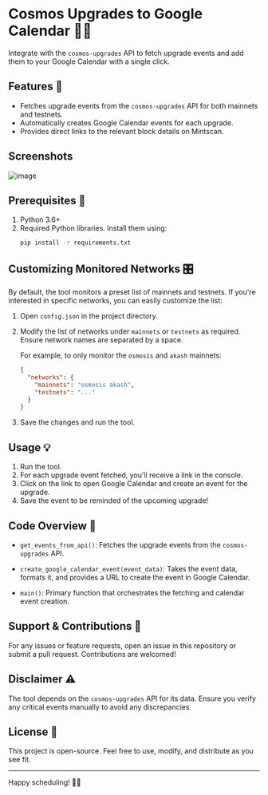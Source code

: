 # Cosmos Upgrades to Google Calendar 🌌📅

Integrate with the `cosmos-upgrades` API to fetch upgrade events and add them to your Google Calendar with a single click.

## Features 🚀

- Fetches upgrade events from the `cosmos-upgrades` API for both mainnets and testnets.
- Automatically creates Google Calendar events for each upgrade.
- Provides direct links to the relevant block details on Mintscan.

## Screenshots

![image](https://github.com/DefiantLabs/cosmos-upgrades/assets/807940/4b431117-df3c-4049-aadf-f892b521e428)


## Prerequisites 📜

1. Python 3.6+
2. Required Python libraries. Install them using:
   ```bash
   pip install -r requirements.txt
   ```

## Customizing Monitored Networks 🎛️

By default, the tool monitors a preset list of mainnets and testnets. If you're interested in specific networks, you can easily customize the list:

1. Open `config.json` in the project directory.
   
2. Modify the list of networks under `mainnets` or `testnets` as required. Ensure network names are separated by a space.

   For example, to only monitor the `osmosis` and `akash` mainnets:

   ```json
   {
     "networks": {
       "mainnets": "osmosis akash",
       "testnets": "..."
     }
   }
   ```

3. Save the changes and run the tool.

## Usage 💡

1. Run the tool.
2. For each upgrade event fetched, you'll receive a link in the console.
3. Click on the link to open Google Calendar and create an event for the upgrade.
4. Save the event to be reminded of the upcoming upgrade!

## Code Overview 🧠

- `get_events_from_api()`: Fetches the upgrade events from the `cosmos-upgrades` API.
  
- `create_google_calendar_event(event_data)`: Takes the event data, formats it, and provides a URL to create the event in Google Calendar.
  
- `main()`: Primary function that orchestrates the fetching and calendar event creation.

## Support & Contributions 🤝

For any issues or feature requests, open an issue in this repository or submit a pull request. Contributions are welcomed!

## Disclaimer ⚠️

The tool depends on the `cosmos-upgrades` API for its data. Ensure you verify any critical events manually to avoid any discrepancies.

## License 📄

This project is open-source. Feel free to use, modify, and distribute as you see fit.

---

Happy scheduling! 🌌🎉
